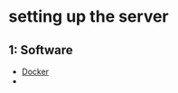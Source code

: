 # setting up the server

## 1: Software

- [Docker](https://docs.docker.com/engine/install/ubuntu/#install-using-the-repository)
- 
